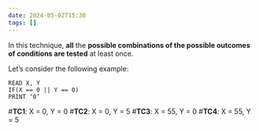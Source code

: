 ```yaml
---
date: 2024-05-02T15:30
tags: []
---
```

In this technique, **all** the **possible combinations of the possible outcomes of conditions are tested** at least once.

Let’s consider the following example:

```
READ X, Y
IF(X == 0 || Y == 0)
PRINT ‘0’
```
\#**TC1**: X = 0, Y = 0
\#**TC2**: X = 0, Y = 5
\#**TC3**: X = 55, Y = 0
\#**TC4**: X = 55, Y = 5